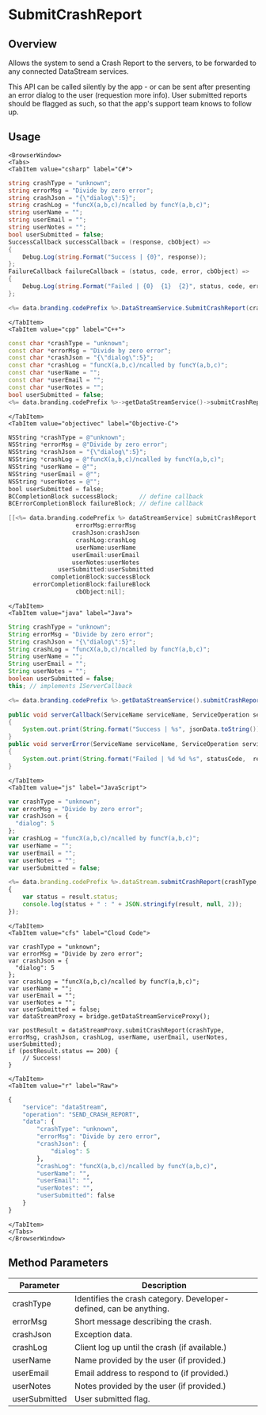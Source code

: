 # SubmitCrashReport
## Overview
Allows the system to send a Crash Report to the servers, to be forwarded to any connected DataStream services.

This API can be called silently by the app - or can be sent after presenting an error dialog to the user (requestion more info). User submitted reports should be flagged as such, so that the app's support team knows to follow up.

<PartialServop service_name="dataStream" operation_name="SEND_CRASH_REPORT" />

## Usage

```mdx-code-block
<BrowserWindow>
<Tabs>
<TabItem value="csharp" label="C#">
```

```csharp
string crashType = "unknown";
string errorMsg = "Divide by zero error";
string crashJson = "{\"dialog\":5}";
string crashLog = "funcX(a,b,c)/ncalled by funcY(a,b,c)";
string userName = "";
string userEmail = "";
string userNotes = "";
bool userSubmitted = false;
SuccessCallback successCallback = (response, cbObject) =>
{
    Debug.Log(string.Format("Success | {0}", response));
};
FailureCallback failureCallback = (status, code, error, cbObject) =>
{
    Debug.Log(string.Format("Failed | {0}  {1}  {2}", status, code, error));
};

<%= data.branding.codePrefix %>.DataStreamService.SubmitCrashReport(crashType, errorMsg, crashJson, crashLog, userName, userEmail, userNotes, userSubmitted, successCallback, failureCallback);
```

```mdx-code-block
</TabItem>
<TabItem value="cpp" label="C++">
```

```cpp
const char *crashType = "unknown";
const char *errorMsg = "Divide by zero error";
const char *crashJson = "{\"dialog\":5}";
const char *crashLog = "funcX(a,b,c)/ncalled by funcY(a,b,c)";
const char *userName = "";
const char *userEmail = "";
const char *userNotes = "";
bool userSubmitted = false;
<%= data.branding.codePrefix %>->getDataStreamService()->submitCrashReport(crashType, errorMsg, crashJson, crashLog, userName, userEmail, userNotes, userSubmitted, this);
```

```mdx-code-block
</TabItem>
<TabItem value="objectivec" label="Objective-C">
```

```objectivec
NSString *crashType = @"unknown";
NSString *errorMsg = @"Divide by zero error";
NSString *crashJson = "{\"dialog\":5}";
NSString *crashLog = @"funcX(a,b,c)/ncalled by funcY(a,b,c)";
NSString *userName = @"";
NSString *userEmail = @"";
NSString *userNotes = @"";
bool userSubmitted = false;
BCCompletionBlock successBlock;      // define callback
BCErrorCompletionBlock failureBlock; // define callback

[[<%= data.branding.codePrefix %> dataStreamService] submitCrashReport:crashType
                   errorMsg:errorMsg
                  crashJson:crashJson
                   crashLog:crashLog
                   userName:userName
                  userEmail:userEmail
                  userNotes:userNotes
              userSubmitted:userSubmitted
            completionBlock:successBlock
       errorCompletionBlock:failureBlock
                   cbObject:nil];
```

```mdx-code-block
</TabItem>
<TabItem value="java" label="Java">
```

```java
String crashType = "unknown";
String errorMsg = "Divide by zero error";
String crashJson = "{\"dialog\":5}";
String crashLog = "funcX(a,b,c)/ncalled by funcY(a,b,c)";
String userName = "";
String userEmail = "";
String userNotes = "";
boolean userSubmitted = false;
this; // implements IServerCallback

<%= data.branding.codePrefix %>.getDataStreamService().submitCrashReport(crashType, errorMsg, crashJson, crashLog, userName, userEmail, userNotes, userSubmitted, this);

public void serverCallback(ServiceName serviceName, ServiceOperation serviceOperation, JSONObject jsonData)
{
    System.out.print(String.format("Success | %s", jsonData.toString()));
}
public void serverError(ServiceName serviceName, ServiceOperation serviceOperation, int statusCode, int reasonCode, String jsonError)
{
    System.out.print(String.format("Failed | %d %d %s", statusCode,  reasonCode, jsonError.toString()));
}
```

```mdx-code-block
</TabItem>
<TabItem value="js" label="JavaScript">
```

```javascript
var crashType = "unknown";
var errorMsg = "Divide by zero error";
var crashJson = {
  "dialog": 5
};
var crashLog = "funcX(a,b,c)/ncalled by funcY(a,b,c)";
var userName = "";
var userEmail = "";
var userNotes = "";
var userSubmitted = false;

<%= data.branding.codePrefix %>.dataStream.submitCrashReport(crashType, errorMsg, crashJson, crashLog, userName, userEmail, userNotes, userSubmitted, result =>
{
    var status = result.status;
    console.log(status + " : " + JSON.stringify(result, null, 2));
});
```

```mdx-code-block
</TabItem>
<TabItem value="cfs" label="Cloud Code">
```

```cfscript
var crashType = "unknown";
var errorMsg = "Divide by zero error";
var crashJson = {
  "dialog": 5
};
var crashLog = "funcX(a,b,c)/ncalled by funcY(a,b,c)";
var userName = "";
var userEmail = "";
var userNotes = "";
var userSubmitted = false;
var dataStreamProxy = bridge.getDataStreamServiceProxy();

var postResult = dataStreamProxy.submitCrashReport(crashType, errorMsg, crashJson, crashLog, userName, userEmail, userNotes, userSubmitted);
if (postResult.status == 200) {
    // Success!
}
```

```mdx-code-block
</TabItem>
<TabItem value="r" label="Raw">
```

```r
{
	"service": "dataStream",
	"operation": "SEND_CRASH_REPORT",
	"data": {
		"crashType": "unknown",
		"errorMsg": "Divide by zero error",
		"crashJson": {
			"dialog": 5
		},
		"crashLog": "funcX(a,b,c)/ncalled by funcY(a,b,c)",
		"userName": "",
		"userEmail": "",
		"userNotes": "",
		"userSubmitted": false
	}
}
```

```mdx-code-block
</TabItem>
</Tabs>
</BrowserWindow>
```

## Method Parameters
Parameter | Description
--------- | -----------
crashType | Identifies the crash category. Developer-defined, can be anything. 
errorMsg | Short message describing the crash.
crashJson | Exception data.
crashLog | Client log up until the crash (if available.)
userName | Name provided by the user (if provided.)
userEmail | Email address to respond to (if provided.)
userNotes | Notes provided by the user (if provided.)
userSubmitted | User submitted flag.


